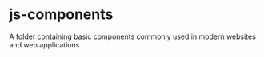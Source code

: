 # js-components
A folder containing basic components commonly used in modern websites  and web applications
